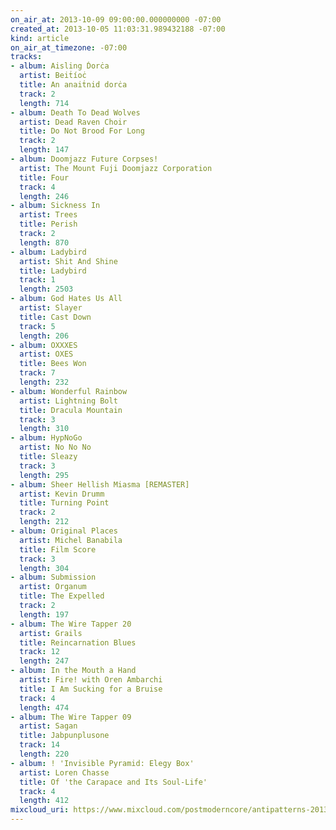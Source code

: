 ```yaml
---
on_air_at: 2013-10-09 09:00:00.000000000 -07:00
created_at: 2013-10-05 11:03:31.989432188 -07:00
kind: article
on_air_at_timezone: -07:00
tracks:
- album: Aisling Ḋorċa
  artist: Beiṫíoċ
  title: An anaiṫnid dorċa
  track: 2
  length: 714
- album: Death To Dead Wolves
  artist: Dead Raven Choir
  title: Do Not Brood For Long
  track: 2
  length: 147
- album: Doomjazz Future Corpses!
  artist: The Mount Fuji Doomjazz Corporation
  title: Four
  track: 4
  length: 246
- album: Sickness In
  artist: Trees
  title: Perish
  track: 2
  length: 870
- album: Ladybird
  artist: Shit And Shine
  title: Ladybird
  track: 1
  length: 2503
- album: God Hates Us All
  artist: Slayer
  title: Cast Down
  track: 5
  length: 206
- album: OXXXES
  artist: OXES
  title: Bees Won
  track: 7
  length: 232
- album: Wonderful Rainbow
  artist: Lightning Bolt
  title: Dracula Mountain
  track: 3
  length: 310
- album: HypNoGo
  artist: No No No
  title: Sleazy
  track: 3
  length: 295
- album: Sheer Hellish Miasma [REMASTER]
  artist: Kevin Drumm
  title: Turning Point
  track: 2
  length: 212
- album: Original Places
  artist: Michel Banabila
  title: Film Score
  track: 3
  length: 304
- album: Submission
  artist: Organum
  title: The Expelled
  track: 2
  length: 197
- album: The Wire Tapper 20
  artist: Grails
  title: Reincarnation Blues
  track: 12
  length: 247
- album: In the Mouth a Hand
  artist: Fire! with Oren Ambarchi
  title: I Am Sucking for a Bruise
  track: 4
  length: 474
- album: The Wire Tapper 09
  artist: Sagan
  title: Jabpunplusone
  track: 14
  length: 220
- album: ! 'Invisible Pyramid: Elegy Box'
  artist: Loren Chasse
  title: Of 'the Carapace and Its Soul-Life'
  track: 4
  length: 412
mixcloud_uri: https://www.mixcloud.com/postmoderncore/antipatterns-2013-10-09/
---
```

